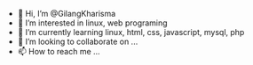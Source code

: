 - 👋 Hi, I’m @GilangKharisma
- 👀 I’m interested in linux, web programing
- 🌱 I’m currently learning linux, html, css, javascript, mysql, php
- 💞️ I’m looking to collaborate on ...
- 📫 How to reach me ...

<!---
GilangKharisma/GilangKharisma is a ✨ special ✨ repository because its `README.md` (this file) appears on your GitHub profile.
You can click the Preview link to take a look at your changes.
--->
